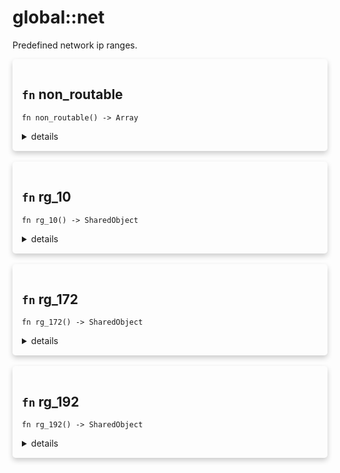 # global::net

Predefined network ip ranges.



<div markdown="span" style='box-shadow: 0 4px 8px 0 rgba(0,0,0,0.2); padding: 15px; border-radius: 5px;'>

<h2 class="func-name"> <code>fn</code> non_routable </h2>

```rust,ignore
fn non_routable() -> Array
```

<details>
<summary markdown="span"> details </summary>

Return a list of non routable networks (net_192, net_172, and net_10).
</details>

</div>
</br>


<div markdown="span" style='box-shadow: 0 4px 8px 0 rgba(0,0,0,0.2); padding: 15px; border-radius: 5px;'>

<h2 class="func-name"> <code>fn</code> rg_10 </h2>

```rust,ignore
fn rg_10() -> SharedObject
```

<details>
<summary markdown="span"> details </summary>

Return an ip range over "10.0.0.0/8".

# Example

```ignore
#{
    rcpt: [
        rule "anti relay" || { if ctx::client_ip() in net::rg_10() { state::next() } else { state::deny() } }
    ]
}
```
</details>

</div>
</br>


<div markdown="span" style='box-shadow: 0 4px 8px 0 rgba(0,0,0,0.2); padding: 15px; border-radius: 5px;'>

<h2 class="func-name"> <code>fn</code> rg_172 </h2>

```rust,ignore
fn rg_172() -> SharedObject
```

<details>
<summary markdown="span"> details </summary>

Return an ip range over "172.16.0.0/12".

# Example

```ignore
#{
    rcpt: [
        rule "anti relay" || { if ctx::client_ip() in net::rg_172() { state::next() } else { state::deny() } }
    ]
}
```
</details>

</div>
</br>


<div markdown="span" style='box-shadow: 0 4px 8px 0 rgba(0,0,0,0.2); padding: 15px; border-radius: 5px;'>

<h2 class="func-name"> <code>fn</code> rg_192 </h2>

```rust,ignore
fn rg_192() -> SharedObject
```

<details>
<summary markdown="span"> details </summary>

Return an ip range over "192.168.0.0/16".

# Example

```ignore
#{
    rcpt: [
        rule "anti relay" || { if ctx::client_ip() in net::rg_192() { state::next() } else { state::deny() } }
    ]
}
```
</details>

</div>
</br>

